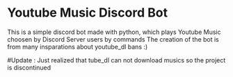 # Youtube Music Discord Bot
This is a simple discord bot made with python, which plays Youtube Music choosen by Discord Server users by commands
The creation of the bot is from many insparations about youtube_dl bans :)

#Update :
Just realized that tube_dl can not download musics so the project is discontinued
